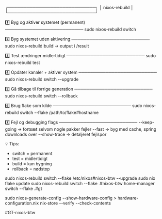 
┌─────────────────────────────┐
│       nixos-rebuild         │
└─────────────────────────────┘

1️⃣ Byg og aktiver systemet (permanent)
   ──────────────────────────
   sudo nixos-rebuild switch

2️⃣ Byg systemet uden aktivering
   ──────────────────────────
   sudo nixos-rebuild build
   → output i /result

3️⃣ Test ændringer midlertidigt
   ──────────────────────────
   sudo nixos-rebuild test

4️⃣ Opdater kanaler + aktiver system
   ──────────────────────────
   sudo nixos-rebuild switch --upgrade

5️⃣ Gå tilbage til forrige generation
   ──────────────────────────
   sudo nixos-rebuild switch --rollback

6️⃣ Brug flake som kilde
   ──────────────────────────
   sudo nixos-rebuild switch --flake /path/to/flake#hostname

7️⃣ Fejl og debugging flags
   ──────────────────────────
   --keep-going    → fortsæt selvom nogle pakker fejler
   --fast          → byg med cache, spring downloads over
   --show-trace    → detaljeret fejlspor

💡 Tips:
- switch = permanent
- test   = midlertidigt
- build  = kun bygning
- rollback = nødstop

sudo nixos-rebuild switch --flake /etc/nixos#nixos-btw --upgrade
sudo nix flake update
sudo nixos-rebuild switch --flake .#nixos-btw
home-manager switch --flake .#gt


sudo nixos-generate-config --show-hardware-config > hardware-configuration.nix
nix-store --verify --check-contents

#GT-nixos-btw

